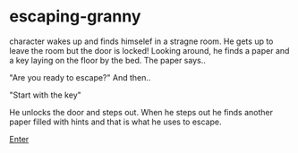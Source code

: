 # escaping-granny

character wakes up and finds himselef in a stragne room. He gets up to leave the room but the door is locked! Looking around, he finds a paper and a key laying on the floor by the bed. The paper says..

"Are you ready to escape?" And then..

"Start with the key"

He unlocks the door and steps out. When he steps out he finds another paper filled with hints and that is what he uses to escape.

[Enter](the-screwdriver)


